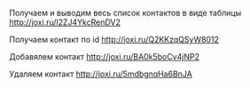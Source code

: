 Получаем и выводим весь список контактов в виде таблицы
http://joxi.ru/l2ZJ4YkcRenDV2 

Получаем контакт по id
http://joxi.ru/Q2KKzqQSyW8012

Добавялем контакт 
http://joxi.ru/BA0k5boCv4jNP2

Удаляем контакт
http://joxi.ru/5mdbgnqHa6BnJA